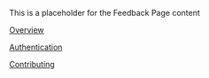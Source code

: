 
  This is a placeholder for the Feedback Page content

[Overview](/docs/overview)

[Authentication](/docs/authentication)

[Contributing](/docs/contributing)
